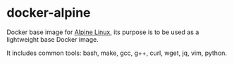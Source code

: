 # docker-alpine

Docker base image for [Alpine Linux](http://www.alpinelinux.org/), its purpose is to be used as a lightweight base Docker image.

It includes common tools:  bash, make, gcc, g++, curl, wget, jq, vim, python.
